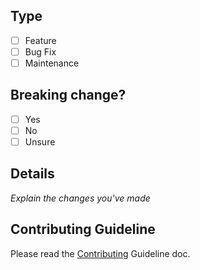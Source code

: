 ## Type

- [ ] Feature
- [ ] Bug Fix
- [ ] Maintenance

## Breaking change?

- [ ] Yes
- [ ] No
- [ ] Unsure

## Details

_Explain the changes you've made_

## Contributing Guideline

Please read the [Contributing](https://github.com/bradietilley/pest-stories/blob/master/.github/CONTRIBUTING.md) Guideline doc.